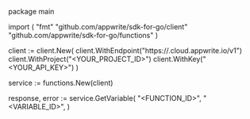package main

import (
    "fmt"
    "github.com/appwrite/sdk-for-go/client"
    "github.com/appwrite/sdk-for-go/functions"
)

client := client.New(
    client.WithEndpoint("https://<REGION>.cloud.appwrite.io/v1")
    client.WithProject("<YOUR_PROJECT_ID>")
    client.WithKey("<YOUR_API_KEY>")
)

service := functions.New(client)

response, error := service.GetVariable(
    "<FUNCTION_ID>",
    "<VARIABLE_ID>",
)
